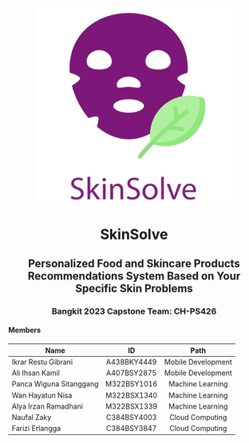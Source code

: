 <p align="center">
  <img align="center" width="400" src="https://github.com/Capstone-Project-CH-PS426/Web-Development/blob/main/logo.png" />
</p>
<h1 align="center">SkinSolve</h1>
<h2 align="center">Personalized Food and Skincare Products Recommendations System Based on Your Specific Skin Problems
</h2>

<h3 align="center">Bangkit 2023 Capstone Team: CH-PS426 </h3>

#### Members
| Name                    | ID            | Path               |
| ----------------------  |:-------------:|:------------------:|
| Ikrar Restu Gibrani     | A438BKY4449   | Mobile Development | 
| Ali Ihsan Kamil         | A407BSY2875   | Mobile Development |
| Panca Wiguna Sitanggang | M322BSY1016   | Machine Learning   | 
| Wan Hayatun Nisa        | M322BSX1340   | Machine Learning   | 
| Alya Irzan Ramadhani    | M322BSX1339   | Machine Learning   | 
| Naufal Zaky             | C384BSY4003   | Cloud Computing    |  
| Farizi Erlangga         | C384BSY3847   | Cloud Computing    |
